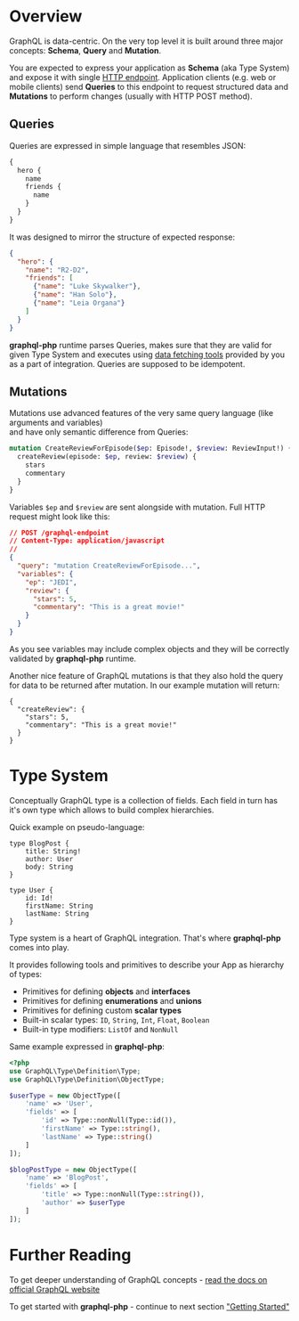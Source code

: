 # Overview
GraphQL is data-centric. On the very top level it is built around three major concepts: 
**Schema**, **Query** and **Mutation**.
 
You are expected to express your application as **Schema** (aka Type System) and expose it
with single [HTTP endpoint](http-endpoint/). Application clients (e.g. web or mobile clients) send **Queries** 
to this endpoint to request structured data and **Mutations** to perform changes (usually with HTTP POST method).
 
## Queries
Queries are expressed in simple language that resembles JSON:
 
```graphql
{
  hero {
    name
    friends {
      name
    }
  }
}
```
 
It was designed to mirror the structure of expected response:
```json
{
  "hero": {
    "name": "R2-D2",
    "friends": [
      {"name": "Luke Skywalker"},
      {"name": "Han Solo"},
      {"name": "Leia Organa"}
    ]
  }
}
```
**graphql-php** runtime parses Queries, makes sure that they are valid for given Type System 
and executes using [data fetching tools](type-system/object-types/#data-fetching) provided by you 
as a part of integration. Queries are supposed to be idempotent.
 
## Mutations
Mutations use advanced features of the very same query language (like arguments and variables)  
and have only semantic difference from Queries:

```graphql
mutation CreateReviewForEpisode($ep: Episode!, $review: ReviewInput!) {
  createReview(episode: $ep, review: $review) {
    stars
    commentary
  }
}
```
Variables `$ep` and `$review` are sent alongside with mutation. Full HTTP request might look like this:
```json
// POST /graphql-endpoint
// Content-Type: application/javascript
// 
{
  "query": "mutation CreateReviewForEpisode...",
  "variables": {
    "ep": "JEDI",
    "review": {
      "stars": 5,
      "commentary": "This is a great movie!"
    }
  }
}
```
As you see variables may include complex objects and they will be correctly validated by 
**graphql-php** runtime.

Another nice feature of GraphQL mutations is that they also hold the query for data to be 
returned after mutation. In our example mutation will return:
```
{
  "createReview": {
    "stars": 5,
    "commentary": "This is a great movie!"
  }
}
```

# Type System
Conceptually GraphQL type is a collection of fields. Each field in turn
has it's own type which allows to build complex hierarchies.

Quick example on pseudo-language:
```
type BlogPost {
    title: String!
    author: User
    body: String
}

type User {
    id: Id!
    firstName: String
    lastName: String
}
```

Type system is a heart of GraphQL integration. That's where **graphql-php** comes into play.
 
It provides following tools and primitives to describe your App as hierarchy of types:

 * Primitives for defining **objects** and **interfaces**
 * Primitives for defining **enumerations** and **unions**
 * Primitives for defining custom **scalar types**
 * Built-in scalar types: `ID`, `String`, `Int`, `Float`, `Boolean`
 * Built-in type modifiers: `ListOf` and `NonNull`

Same example expressed in **graphql-php**:
```php
<?php
use GraphQL\Type\Definition\Type;
use GraphQL\Type\Definition\ObjectType;

$userType = new ObjectType([
    'name' => 'User',
    'fields' => [
        'id' => Type::nonNull(Type::id()),
        'firstName' => Type::string(),
        'lastName' => Type::string()
    ]
]);

$blogPostType = new ObjectType([
    'name' => 'BlogPost',
    'fields' => [
        'title' => Type::nonNull(Type::string()),
        'author' => $userType
    ]
]);
```

# Further Reading
To get deeper understanding of GraphQL concepts - [read the docs on official GraphQL website](http://graphql.org/learn/)

To get started with **graphql-php** - continue to next section ["Getting Started"](getting-started/)
